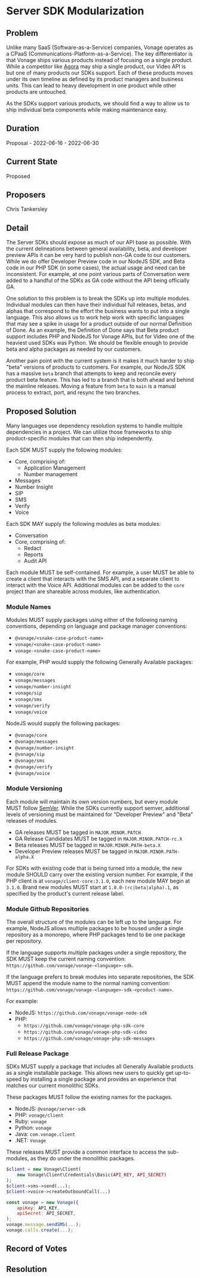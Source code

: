 # Server SDK Modularization

## Problem

Unlike many SaaS (Software-as-a-Service) companies, Vonage operates as a CPaaS (Communications-Platform-as-a-Service). The key differentiator is that Vonage ships various products instead of focusing on a single product. While a competitor like [Agora](https://www.agora.io/en/) may ship a single product, our Video API is but one of many products our SDKs support. Each of these products moves under its own timeline as defined by its product managers and business units. This can lead to heavy development in one product while other products are untouched.

As the SDKs support various products, we should find a way to allow us to ship individual beta components while making maintenance easy.

## Duration
Proposal - 2022-06-16 - 2022-06-30

## Current State
Proposed

## Proposers
Chris Tankersley

## Detail

The Server SDKs should expose as much of our API base as possible. With the current delineations between general availability, beta, and developer preview APIs it can be very hard to publish non-GA code to our customers. While we do offer Developer Preview code in our NodeJS SDK, and Beta code in our PHP SDK (in some cases), the actual usage and need can be inconsistent. For example, at one point various parts of Conversation were added to a handful of the SDKs as GA code without the API being officially GA.

One solution to this problem is to break the SDKs up into multiple modules. Individual modules can then have their individual full releases, betas, and alphas that correspond to the effort the business wants to put into a single language. This also allows us to work help work with specific languages that may see a spike in usage for a product outside of our normal Definition of Done. As an example, the Definition of Done says that Beta product support includes PHP and NodeJS for Vonage APIs, but for Video one of the heaviest used SDKs was Python. We should be flexible enough to provide beta and alpha packages as needed by our customers.

Another pain point with the current system is it makes it much harder to ship "beta" versions of products to customers. For example, our NodeJS SDK has a massive `beta` branch that attempts to keep and reconcile every product beta feature. This has led to a branch that is both ahead and behind the mainline releases. Moving a feature from `beta` to `main` is a manual process to extract, port, and resync the two branches.

## Proposed Solution
Many languages use dependency resolution systems to handle multiple dependencies in a project. We can utilize those frameworks to ship product-specific modules that can then ship independently. 

Each SDK MUST supply the following modules:
* Core, comprising of:
    * Application Management
    * Number management
* Messages
* Number Insight
* SIP
* SMS
* Verify
* Voice

Each SDK MAY supply the following modules as beta modules:
* Conversation
* Core, comprising of:
    * Redact
    * Reports
    * Audit API

Each module MUST be self-contained. For example, a user MUST be able to create a client that interacts with the SMS API, and a separate client to interact with the Voice API. Additional modules can be added to the `core` project than are shareable across modules, like authentication.

### Module Names
Modules MUST supply packages using either of the following naming conventions, depending on language and package manager conventions:

* `@vonage/<snake-case-product-name>`
* `vonage/<snake-case-product-name>`
* `vonage-<snake-case-product-name>`

For example, PHP would supply the following Generally Available packages:

* `vonage/core`
* `vonage/messages`
* `vonage/number-insight`
* `vonage/sip`
* `vonage/sms`
* `vonage/verify`
* `vonage/voice`

NodeJS would supply the following packages:
* `@vonage/core`
* `@vonage/messages`
* `@vonage/number-insight`
* `@vonage/sip`
* `@vonage/sms`
* `@vonage/verify`
* `@vonage/voice`

### Module Versioning
Each module will maintain its own version numbers, but every module MUST follow [SemVer](https://semver.org/). While the SDKs currently support semver, additional levels of versioning must be maintained for "Developer Preview" and "Beta" releases of modules. 

* GA releases MUST be tagged in `MAJOR.MINOR.PATCH`
* GA Release Candidates MUST be tagged in `MAJOR.MINOR.PATCH-rc.X`
* Beta releases MUST be tagged in `MAJOR.MINOR.PATH-beta.X`
* Developer Preview releases MUST be tagged in `MAJOR.MINOR.PATH-alpha.X`

For SDKs with existing code that is being turned into a module, the new module SHOULD carry over the existing version number. For example, if the PHP client is at `vonage/client-core:3.1.0`, each new module MAY begin at `3.1.0`. Brand new modules MUST start at `1.0.0-(rc|beta|alpha).1`, as specified by the product's current release label.

### Module Github Repositories

The overall structure of the modules can be left up to the language. For example, NodeJS allows multiple packages to be housed under a single repository as a monorepo, where PHP packages tend to be one package per repository. 

If the language supports multiple packages under a single repository, the SDK MUST keep the current naming convention: `https://github.com/vonage/vonage-<language>-sdk`.

If the language prefers to break modules into separate repositories, the SDK MUST append the module name to the normal naming convention: `https://github.com/vonage/vonage-<language>-sdk-<product-name>`.

For example:

* NodeJS: `https://github.com/vonage/vonage-node-sdk`
* PHP:
  * `https://github.com/vonage/vonage-php-sdk-core`
  * `https://github.com/vonage/vonage-php-sdk-video`
  * `https://github.com/vonage/vonage-php-sdk-messages`

### Full Release Package

SDKs MUST supply a package that includes all Generally Available products as a single installable package. This allows new users to quickly get up-to-speed by installing a single package and provides an experience that matches our current monolithic SDKs.

These packages MUST follow the existing names for the packages.

* NodeJS: `@vonage/server-sdk`
* PHP: `vonage/client`
* Ruby: `vonage`
* Python: `vonage`
* Java: `com.vonage.client`
* .NET: `Vonage`

These releases MUST provide a common interface to access the sub-modules, as they do under the monolithic packages. 

```php
$client = new Vonage\Client(
    new Vonage\Client\Credentials\Basic(API_KEY, API_SECRET)
);
$client->sms->send(...);
$client->voice->createOutboundCall(...)
```

```javascript
const vonage = new Vonage({
    apiKey: API_KEY,
    apiSecret: API_SECRET,
);
vonage.message.sendSMS(...);
vonage.calls.create(...);
```

## Record of Votes

## Resolution

